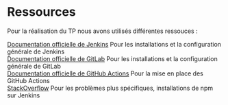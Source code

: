 # Ressources

Pour la réalisation du TP nous avons utilisés différentes ressouces :

[Documentation officielle de Jenkins](https://www.jenkins.io/doc/) Pour les installations et la configuration générale de Jenkins  
[Documentation officielle de GitLab](https://docs.gitlab.com/) Pour les installations et la configuration générale de GitLab  
[Documentation officielle de GitHub Actions](https://docs.github.com/fr/actions/learn-github-actions/understanding-github-actions) Pour la mise en place des GitHub Actions  
[StackOverflow](https://stackoverflow.com/) Pour les problèmes plus spécifiques, installations de npm sur Jenkins  